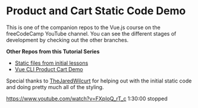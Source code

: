# Product and Cart Static Code Demo

This is one of the companion repos to the Vue.js course on the freeCodeCamp YouTube channel.
You can see the different stages of development by checking out the other branches.

**Other Repos from this Tutorial Series**

- [Static files from initial lessons](https://github.com/gwenf/vue3-fcc-course-static-code)
- [Vue CLI Product Cart Demo](https://github.com/gwenf/vue3-fcc-course-vue-cli-product-cart-demo)

Special thanks to [TheJaredWilcurt](https://github.com/TheJaredWilcurt) for helping out with the initial static code and doing pretty much all of the styling.

https://www.youtube.com/watch?v=FXpIoQ_rT_c
1:30:00 stopped